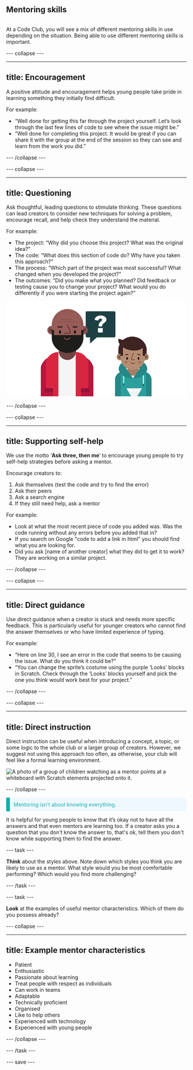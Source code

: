 ## Mentoring skills

<div style="display: flex; flex-wrap: wrap">
<div style="flex-basis: 200px; flex-grow: 1; margin-right: 15px;">
  
At a Code Club, you will see a mix of different mentoring skills in use depending on the situation. Being able to use different mentoring skills is important.


--- collapse ---

---
title: Encouragement
---
A positive attitude and encouragement helps young people take pride in learning something they initially find difficult.
  
For example:
+ “Well done for getting this far through the project yourself. Let’s look through the last few lines of code to see where the issue might be.”
+ “Well done for completing this project. It would be great if you can share it with the group at the end of the session so they can see and learn from the work you did.”

--- /collapse ---
  
--- collapse ---
  
---
title: Questioning
---

Ask thoughtful, leading questions to stimulate thinking. These questions can lead creators to consider new techniques for solving a problem, encourage recall, and help check they understand the material.

  
For example:
+ The project: “Why did you choose this project? What was the original idea?”
+ The code: “What does this section of code do? Why have you taken this approach?”
+ The process: “Which part of the project was most successful? What changed when you developed the project?”
+ The outcomes: “Did you make what you planned? Did feedback or testing cause you to change your project? What would you do differently if you were starting the project again?”


  
![Mentor asking a child a question](images/Mentor_asking_question.png)

--- /collapse ---

  
--- collapse ---
  
---
title: Supporting self-help
---
We use the motto ‘**Ask three, then me**’ to encourage young people to try self-help strategies before asking a mentor.

Encourage creators to:
1. Ask themselves (test the code and try to find the error)
2. Ask their peers
3. Ask a search engine
4. If they still need help, ask a mentor
  
For example:
+ Look at what the most recent piece of code you added was. Was the code running without any errors before you added that in?
+ If you search on Google "code to add a link in html" you should find what you are looking for.
+ Did you ask [name of another creator] what they did to get it to work? They are working on a similar project.
  
--- /collapse ---
  
  
--- collapse ---
  
---
title: Direct guidance
---
Use direct guidance when a creator is stuck and needs more specific feedback. This is particularly useful for younger creators who cannot find the answer themselves or who have limited experience of typing.
  
For example:
+ “Here on line 30, I see an error in the code that seems to be causing the issue.
What do you think it could be?”
+ “You can change the sprite’s costume using the purple ‘Looks’ blocks in Scratch.
Check through the ‘Looks’ blocks yourself and pick the one you think would work
best for your project.”

  
--- /collapse ---
  
  
--- collapse ---
  
---
title: Direct instruction
---
Direct instruction can be useful when introducing a concept, a topic, or some logic to the whole club or a larger group of creators. However, we suggest not using this approach too often, as otherwise, your club will feel like a formal learning environment.
  
![A photo of a group of children watching as a mentor points at a whiteboard with Scratch elements projected onto it.](images/Mentor-pointing.jpg)
 
--- /collapse ---

<p style="border-left: solid; border-width:10px; border-color: #0faeb0; background-color: aliceblue; padding: 10px;">
<span style="color: #0faeb0"> Mentoring isn’t about knowing everything. </p>

It is helpful for young people to know that it’s okay not to have all the answers and that even mentors are learning too. If a creator asks you a question that you don't know the answer to, that's ok, tell them you don't know while supporting them to find the answer.
  
--- task ---

**Think** about the styles above. Note down which styles you think you are likely to use as a mentor. What style would you be most comfortable performing? Which would you find more challenging?

--- /task ---


--- task ---

**Look** at the examples of useful mentor characteristics. Which of them do you possess already?

--- collapse ---
  
---
title: Example mentor characteristics
---
  
+ Patient
+ Enthusiastic
+ Passionate about learning
+ Treat people with respect as individuals
+ Can work in teams
+ Adaptable
+ Technically proficient
+ Organised
+ Like to help others
+ Experienced with technology
+ Experienced with young people

--- /collapse ---

--- /task ---

--- save ---
